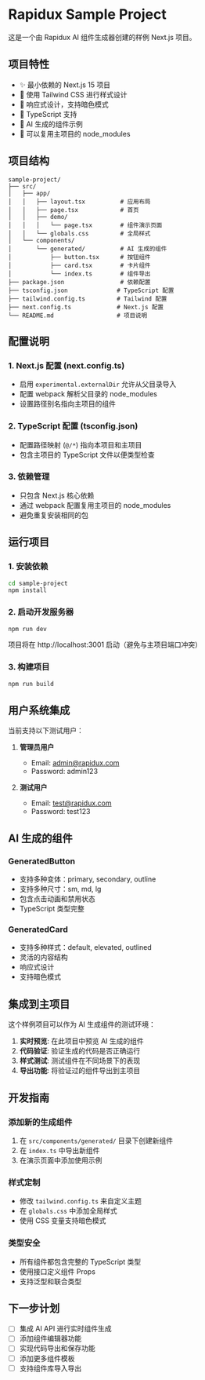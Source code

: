 # Rapidux Sample Project

这是一个由 Rapidux AI 组件生成器创建的样例 Next.js 项目。

## 项目特性

- ✨ 最小依赖的 Next.js 15 项目
- 🎨 使用 Tailwind CSS 进行样式设计
- 📱 响应式设计，支持暗色模式
- 🔧 TypeScript 支持
- 🎯 AI 生成的组件示例
- 🚀 可以复用主项目的 node_modules

## 项目结构

```
sample-project/
├── src/
│   ├── app/
│   │   ├── layout.tsx          # 应用布局
│   │   ├── page.tsx            # 首页
│   │   ├── demo/
│   │   │   └── page.tsx        # 组件演示页面
│   │   └── globals.css         # 全局样式
│   └── components/
│       └── generated/          # AI 生成的组件
│           ├── button.tsx      # 按钮组件
│           ├── card.tsx        # 卡片组件
│           └── index.ts        # 组件导出
├── package.json                # 依赖配置
├── tsconfig.json              # TypeScript 配置
├── tailwind.config.ts         # Tailwind 配置
├── next.config.ts             # Next.js 配置
└── README.md                  # 项目说明
```

## 配置说明

### 1. Next.js 配置 (next.config.ts)
- 启用 `experimental.externalDir` 允许从父目录导入
- 配置 webpack 解析父目录的 node_modules
- 设置路径别名指向主项目的组件

### 2. TypeScript 配置 (tsconfig.json)
- 配置路径映射 (`@/*`) 指向本项目和主项目
- 包含主项目的 TypeScript 文件以便类型检查

### 3. 依赖管理
- 只包含 Next.js 核心依赖
- 通过 webpack 配置复用主项目的 node_modules
- 避免重复安装相同的包

## 运行项目

### 1. 安装依赖

```bash
cd sample-project
npm install
```

### 2. 启动开发服务器

```bash
npm run dev
```

项目将在 http://localhost:3001 启动（避免与主项目端口冲突）

### 3. 构建项目

```bash
npm run build
```

## 用户系统集成

当前支持以下测试用户：

1. **管理员用户**
   - Email: admin@rapidux.com
   - Password: admin123

2. **测试用户**
   - Email: test@rapidux.com
   - Password: test123

## AI 生成的组件

### GeneratedButton
- 支持多种变体：primary, secondary, outline
- 支持多种尺寸：sm, md, lg
- 包含点击动画和禁用状态
- TypeScript 类型完整

### GeneratedCard
- 支持多种样式：default, elevated, outlined
- 灵活的内容结构
- 响应式设计
- 支持暗色模式

## 集成到主项目

这个样例项目可以作为 AI 生成组件的测试环境：

1. **实时预览**: 在此项目中预览 AI 生成的组件
2. **代码验证**: 验证生成的代码是否正确运行
3. **样式测试**: 测试组件在不同场景下的表现
4. **导出功能**: 将验证过的组件导出到主项目

## 开发指南

### 添加新的生成组件

1. 在 `src/components/generated/` 目录下创建新组件
2. 在 `index.ts` 中导出新组件
3. 在演示页面中添加使用示例

### 样式定制

- 修改 `tailwind.config.ts` 来自定义主题
- 在 `globals.css` 中添加全局样式
- 使用 CSS 变量支持暗色模式

### 类型安全

- 所有组件都包含完整的 TypeScript 类型
- 使用接口定义组件 Props
- 支持泛型和联合类型

## 下一步计划

- [ ] 集成 AI API 进行实时组件生成
- [ ] 添加组件编辑器功能
- [ ] 实现代码导出和保存功能
- [ ] 添加更多组件模板
- [ ] 支持组件库导入导出
